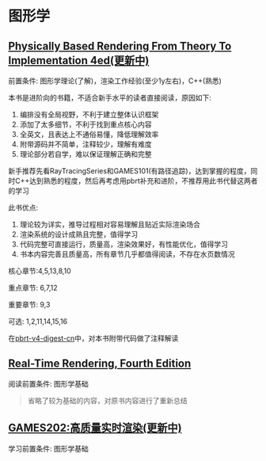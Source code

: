 # 图形学

## [Physically Based Rendering From Theory To Implementation 4ed(更新中)](pbrt4ed/pbrt4ed.md)

前置条件: 图形学理论(了解)，渲染工作经验(至少1y左右)，C++(熟悉)

本书是进阶向的书籍，不适合新手水平的读者直接阅读，原因如下:

1. 编排没有全局视野，不利于建立整体认识框架
2. 添加了太多细节，不利于找到重点核心内容
3. 全英文，且表达上不通俗易懂，降低理解效率
4. 附带源码并不简单，注释较少，理解有难度
5. 理论部分若自学，难以保证理解正确和完整

新手推荐先看RayTracingSeries和GAMES101(有路径追踪)，达到掌握的程度，同时C++达到熟悉的程度，然后再考虑用pbrt补充和进阶，不推荐用此书代替这两者的学习

此书优点:

1. 理论较为详实，推导过程相对容易理解且贴近实际渲染场合
2. 渲染系统的设计成熟且完整，值得学习
3. 代码完整可直接运行，质量高，渲染效果好，有性能优化，值得学习
4. 书本内容完善且质量高，所有章节几乎都值得阅读，不存在水页数情况

核心章节:4,5,13,8,10

重点章节: 6,7,12

重要章节: 9,3

可选: 1,2,11,14,15,16

在[pbrt-v4-digest-cn](https://github.com/Ryu613/pbrt-v4-digest-cn)中，对本书附带代码做了注释解读

## [Real-Time Rendering, Fourth Edition](rtr4/rtr4.md)

阅读前置条件: 图形学基础

> 省略了较为基础的内容，对原书内容进行了重新总结

## [GAMES202:高质量实时渲染(更新中)](GAMES202/GAMES202.md)

学习前置条件: 图形学基础
